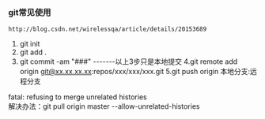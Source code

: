 ### git常见使用

```
http://blog.csdn.net/wirelessqa/article/details/20153689
```

1. git init
2. git add .
3. git commit -am "\#\#\#"      -------以上3步只是本地提交
   4.git remote add origin git@xx.xx.xx.xx:repos/xxx/xxx/xxx.git
   5.git push origin 本地分支:远程分支

fatal: refusing to merge unrelated histories  
解决办法：git pull origin master --allow-unrelated-histories

